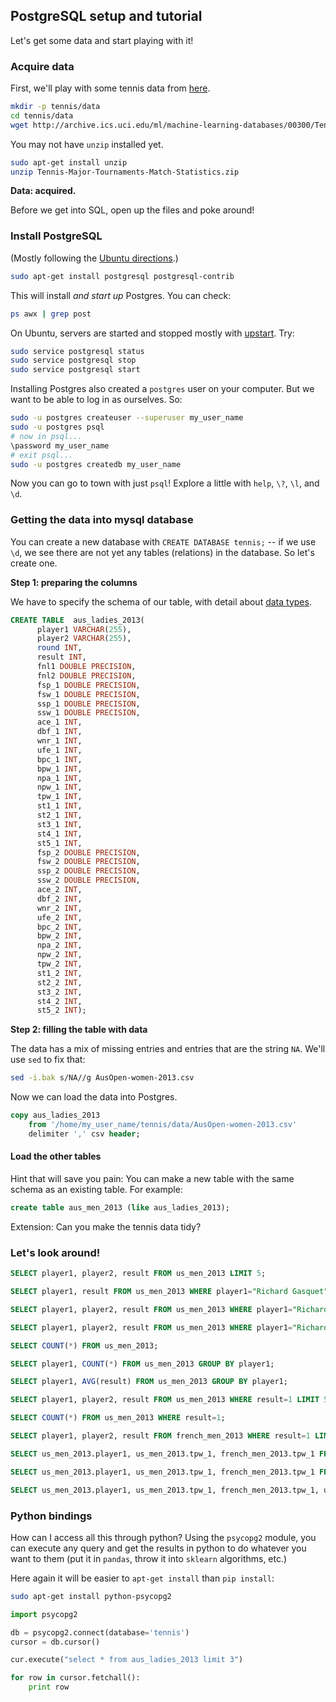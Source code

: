## PostgreSQL setup and tutorial

Let's get some data and start playing with it!


### Acquire data

First, we'll play with some tennis data from [here](https://archive.ics.uci.edu/ml/datasets/Tennis+Major+Tournament+Match+Statistics).

```bash
mkdir -p tennis/data
cd tennis/data
wget http://archive.ics.uci.edu/ml/machine-learning-databases/00300/Tennis-Major-Tournaments-Match-Statistics.zip
```

You may not have `unzip` installed yet.

```bash
sudo apt-get install unzip
unzip Tennis-Major-Tournaments-Match-Statistics.zip
```

**Data: acquired.**

Before we get into SQL, open up the files and poke around!


### Install PostgreSQL

(Mostly following the [Ubuntu directions](https://help.ubuntu.com/community/PostgreSQL).)

```bash
sudo apt-get install postgresql postgresql-contrib
```

This will install _and start up_ Postgres. You can check:

```bash
ps awx | grep post
```

On Ubuntu, servers are started and stopped mostly with [upstart](http://upstart.ubuntu.com/). Try:

```bash
sudo service postgresql status
sudo service postgresql stop
sudo service postgresql start
```

Installing Postgres also created a `postgres` user on your computer. But we want to be able to log in as ourselves. So:

```bash
sudo -u postgres createuser --superuser my_user_name
sudo -u postgres psql
# now in psql...
\password my_user_name
# exit psql...
sudo -u postgres createdb my_user_name
```

Now you can go to town with just `psql`! Explore a little with `help`, `\?`, `\l`, and `\d`.


### Getting the data into mysql database

You can create a new database with `CREATE DATABASE tennis;` -- if we use `\d`, we see there are not yet any tables (relations) in the database. So let's create one.


**Step 1: preparing the columns**

We have to specify the schema of our table, with detail about [data types](http://www.postgresql.org/docs/9.3/static/datatype.html).

```sql
CREATE TABLE  aus_ladies_2013(
      player1 VARCHAR(255),
      player2 VARCHAR(255),
      round INT,
      result INT,
      fnl1 DOUBLE PRECISION,
      fnl2 DOUBLE PRECISION,
      fsp_1 DOUBLE PRECISION,
      fsw_1 DOUBLE PRECISION,
      ssp_1 DOUBLE PRECISION,
      ssw_1 DOUBLE PRECISION,
      ace_1 INT,
      dbf_1 INT,
      wnr_1 INT,
      ufe_1 INT,
      bpc_1 INT,
      bpw_1 INT,
      npa_1 INT,
      npw_1 INT,
      tpw_1 INT,
      st1_1 INT,
      st2_1 INT,
      st3_1 INT,
      st4_1 INT,
      st5_1 INT,
      fsp_2 DOUBLE PRECISION,
      fsw_2 DOUBLE PRECISION,
      ssp_2 DOUBLE PRECISION,
      ssw_2 DOUBLE PRECISION,
      ace_2 INT,
      dbf_2 INT,
      wnr_2 INT,
      ufe_2 INT,
      bpc_2 INT,
      bpw_2 INT,
      npa_2 INT,
      npw_2 INT,
      tpw_2 INT,
      st1_2 INT,
      st2_2 INT,
      st3_2 INT,
      st4_2 INT,
      st5_2 INT);
```


**Step 2: filling the table with data**

The data has a mix of missing entries and entries that are the string `NA`. We'll use `sed` to fix that:

```bash
sed -i.bak s/NA//g AusOpen-women-2013.csv
```

Now we can load the data into Postgres.

```sql
copy aus_ladies_2013
    from '/home/my_user_name/tennis/data/AusOpen-women-2013.csv'
    delimiter ',' csv header;
```


#### Load the other tables

Hint that will save you pain: You can make a new table with the same schema as an existing table. For example:

```sql
create table aus_men_2013 (like aus_ladies_2013);
```

Extension: Can you make the tennis data tidy?


### Let's look around!

```sql
SELECT player1, player2, result FROM us_men_2013 LIMIT 5;

SELECT player1, result FROM us_men_2013 WHERE player1="Richard Gasquet";

SELECT player1, player2, result FROM us_men_2013 WHERE player1="Richard Gasquet";

SELECT player1, player2, result FROM us_men_2013 WHERE player1="Richard Gasquet" OR player2="Richard Gasquet";

SELECT COUNT(*) FROM us_men_2013;

SELECT player1, COUNT(*) FROM us_men_2013 GROUP BY player1;

SELECT player1, AVG(result) FROM us_men_2013 GROUP BY player1;

SELECT player1, player2, result FROM us_men_2013 WHERE result=1 LIMIT 5;

SELECT COUNT(*) FROM us_men_2013 WHERE result=1;

SELECT player1, player2, result FROM french_men_2013 WHERE result=1 LIMIT 5;

SELECT us_men_2013.player1, us_men_2013.tpw_1, french_men_2013.tpw_1 FROM us_men_2013, french_men_2013 WHERE us_men_2013.player1 = french_men_2013.player1;

SELECT us_men_2013.player1, us_men_2013.tpw_1, french_men_2013.tpw_1 FROM us_men_2013, french_men_2013 WHERE us_men_2013.player1 = french_men_2013.player1 GROUP BY us_men_2013.player1;

SELECT us_men_2013.player1, us_men_2013.tpw_1, french_men_2013.tpw_1, us_men_2013.tpw_1 + french_men_2013.tpw_1 AS total_points FROM us_men_2013, french_men_2013 WHERE us_men_2013.player1 = french_men_2013.player1 GROUP BY us_men_2013.player1;
```


### Python bindings

How can I access all this through python? Using the `psycopg2` module,
you can execute any query and get the results in python to do whatever
you want to them (put it in `pandas`, throw it into `sklearn`
algorithms, etc.)

Here again it will be easier to `apt-get install` than `pip install`:

```bash
sudo apt-get install python-psycopg2
```

```python
import psycopg2

db = psycopg2.connect(database='tennis')
cursor = db.cursor()

cur.execute("select * from aus_ladies_2013 limit 3")

for row in cursor.fetchall():
    print row
```

